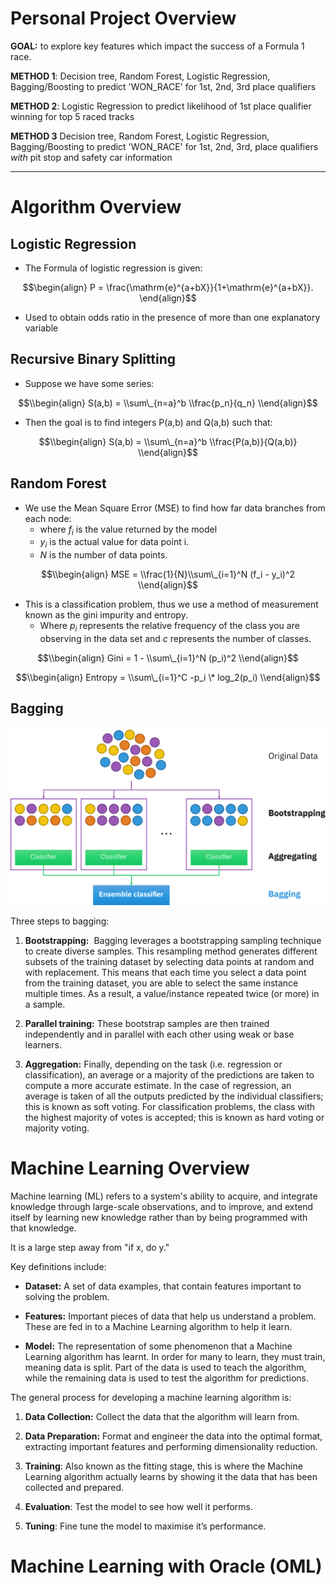 # Personal Project Overview

**GOAL:** to explore key features which impact the success of a Formula 1 race.

**METHOD 1**: Decision tree, Random Forest, Logistic Regression, Bagging/Boosting to predict 'WON_RACE' for 1st, 2nd, 3rd place qualifiers

**METHOD 2**: Logistic Regression to predict likelihood of 1st place qualifier winning for top 5 raced tracks

**METHOD 3** Decision tree, Random Forest, Logistic Regression, Bagging/Boosting to predict 'WON_RACE' for 1st, 2nd, 3rd, place qualifiers *with* pit stop and safety car information

------------------------------------------------------------------------

# Algorithm Overview

## Logistic Regression

-   The Formula of logistic regression is given:

$$\begin{align} Ρ = \frac{\mathrm{e}^{a+bX}}{1+\mathrm{e}^{a+bX}}. \end{align}$$

-   Used to obtain odds ratio in the presence of more than one explanatory variable

## Recursive Binary Splitting

-   Suppose we have some series:

$$\\begin{align} S(a,b) = \\sum\_{n=a}^b \\frac{p_n}{q_n} \\end{align}$$

-   Then the goal is to find integers P(a,b) and Q(a,b) such that:

$$\\begin{align} S(a,b) = \\sum\_{n=a}^b \\frac{P(a,b)}{Q(a,b)} \\end{align}$$

## Random Forest

-   We use the Mean Square Error (MSE) to find how far data branches from each node:
    -   where $f_i$ is the value returned by the model
    -   $y_i$ is the actual value for data point i.
    -   $N$ is the number of data points.

$$\\begin{align} MSE = \\frac{1}{N}\\sum\_{i=1}^N (f_i - y_i)^2 \\end{align}$$

-   This is a classification problem, thus we use a method of measurement known as the gini impurity and entropy.
    -   Where $p_i$ represents the relative frequency of the class you are observing in the data set and $c$ represents the number of classes.

$$\\begin{align} Gini = 1 - \\sum\_{i=1}^N (p_i)^2 \\end{align}$$

$$\\begin{align} Entropy = \\sum\_{i=1}^C -p_i \* log_2(p_i) \\end{align}$$

## Bagging

<img src="Photos/Ensemble_Bagging.svg.png" alt="Three steps to bagging:" width="645"/>

Three steps to bagging:

1.  **Bootstrapping:**  Bagging leverages a bootstrapping sampling technique to create diverse samples. This resampling method generates different subsets of the training dataset by selecting data points at random and with replacement. This means that each time you select a data point from the training dataset, you are able to select the same instance multiple times. As a result, a value/instance repeated twice (or more) in a sample.

2.  **Parallel training:** These bootstrap samples are then trained independently and in parallel with each other using weak or base learners.

3.  **Aggregation:** Finally, depending on the task (i.e. regression or classification), an average or a majority of the predictions are taken to compute a more accurate estimate. In the case of regression, an average is taken of all the outputs predicted by the individual classifiers; this is known as soft voting. For classification problems, the class with the highest majority of votes is accepted; this is known as hard voting or majority voting.

# Machine Learning Overview

Machine learning (ML) refers to a system's ability to acquire, and integrate knowledge through large-scale observations, and to improve, and extend itself by learning new knowledge rather than by being programmed with that knowledge.

It is a large step away from "if x, do y."

Key definitions include:

-   **Dataset:** A set of data examples, that contain features important to solving the problem.

-   **Features:** Important pieces of data that help us understand a problem. These are fed in to a Machine Learning algorithm to help it learn.

-   **Model:** The representation of some phenomenon that a Machine Learning algorithm has learnt. In order for many to learn, they must train, meaning data is split. Part of the data is used to teach the algorithm, while the remaining data is used to test the algorithm for predictions.

The general process for developing a machine learning algorithm is:

1.  **Data Collection:** Collect the data that the algorithm will learn from.

2.  **Data Preparation:** Format and engineer the data into the optimal format, extracting important features and performing dimensionality reduction.

3.  **Training**: Also known as the fitting stage, this is where the Machine Learning algorithm actually learns by showing it the data that has been collected and prepared.

4.  **Evaluation**: Test the model to see how well it performs.

5.  **Tuning**: Fine tune the model to maximise it’s performance.

# Machine Learning with Oracle (OML)
